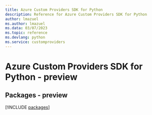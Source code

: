 ```yaml
---
title: Azure Custom Providers SDK for Python
description: Reference for Azure Custom Providers SDK for Python
author: lmazuel
ms.author: lmazuel
ms.data: 03/07/2023
ms.topic: reference
ms.devlang: python
ms.service: customproviders
---
```

# Azure Custom Providers SDK for Python - preview
## Packages - preview
[!INCLUDE [packages](custom-providers-index.md)]